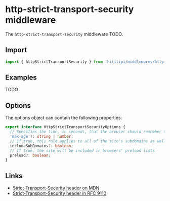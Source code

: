 # http-strict-transport-security middleware

The `http-strict-transport-security` middleware TODO.

## Import

```js
import { httpStrictTransportSecurity } from 'hititipi/middlewares/http-strict-transport-security/http-strict-transport-security.js';
```

## Examples

TODO

## Options

The options object can contain the following properties:

```ts
export interface HttpStrictTransportSecurityOptions {
  // Specifies the time, in seconds, that the browser should remember that a site is only to be accessed using HTTPS
  'max-age'?: string | number;
  // If true, this rule applies to all of the site's subdomains as well
  includeSubDomains?: boolean;
  // If true, the site will be included in browsers' preload lists
  preload?: boolean;
}
```

## Links

- [Strict-Transport-Security header on MDN](https://developer.mozilla.org/en-US/docs/Web/HTTP/Headers/Strict-Transport-Security)
- [Strict-Transport-Security header in RFC 9110](https://httpwg.org/specs/rfc9110.html#field.strict-transport-security)
